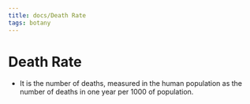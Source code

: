 ```yaml
---
title: docs/Death Rate
tags: botany
---
```


# Death Rate
- It is the number of deaths, measured in the human population as the number of deaths in one year per 1000 of population.